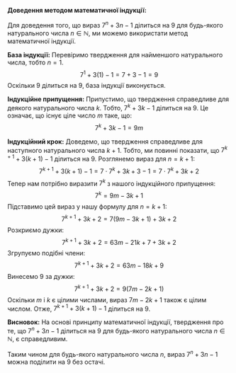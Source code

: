 
**Доведення методом математичної індукції:**

Для доведення того, що вираз $7^n + 3n - 1$ ділиться на 9 для будь-якого натурального числа $n \in \mathbb{N}$, ми можемо використати метод математичної індукції.

**База індукції:**
Перевіримо твердження для найменшого натурального числа, тобто $n = 1$.
$$7^1 + 3(1) - 1 = 7 + 3 - 1 = 9$$
Оскільки 9 ділиться на 9, база індукції виконується.

**Індукційне припущення:**
Припустимо, що твердження справедливе для деякого натурального числа $k$. Тобто, $7^k + 3k - 1$ ділиться на 9. Це означає, що існує ціле число $m$ таке, що:
$$7^k + 3k - 1 = 9m$$

**Індукційний крок:**
Доведемо, що твердження справедливе для наступного натурального числа $k+1$. Тобто, ми повинні показати, що $7^{k+1} + 3(k+1) - 1$ ділиться на 9.
Розглянемо вираз для $n = k+1$:
$$7^{k+1} + 3(k+1) - 1 = 7 \cdot 7^k + 3k + 3 - 1 = 7 \cdot 7^k + 3k + 2$$
Тепер нам потрібно виразити $7^k$ з нашого індукційного припущення:
$$7^k = 9m - 3k + 1$$
Підставимо цей вираз у нашу формулу для $n = k+1$:
$$7^{k+1} + 3k + 2 = 7(9m - 3k + 1) + 3k + 2$$
Розкриємо дужки:
$$7^{k+1} + 3k + 2 = 63m - 21k + 7 + 3k + 2$$
Згрупуємо подібні члени:
$$7^{k+1} + 3k + 2 = 63m - 18k + 9$$
Винесемо 9 за дужки:
$$7^{k+1} + 3k + 2 = 9(7m - 2k + 1)$$
Оскільки $m$ і $k$ є цілими числами, вираз $7m - 2k + 1$ також є цілим числом. Отже, $7^{k+1} + 3(k+1) - 1$ ділиться на 9.

**Висновок:**
На основі принципу математичної індукції, твердження про те, що $7^n + 3n - 1$ ділиться на 9 для будь-якого натурального числа $n \in \mathbb{N}$, є справедливим.

Таким чином для будь-якого натурального числа $n$, вираз $7^n + 3n - 1$ можна поділити на 9 без остачі.

